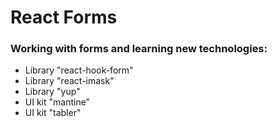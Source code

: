 # React Forms

### Working with forms and learning new technologies: 
- Library "react-hook-form"
- Library "react-imask"
- Library "yup"
- UI kit "mantine"
- UI kit "tabler"

